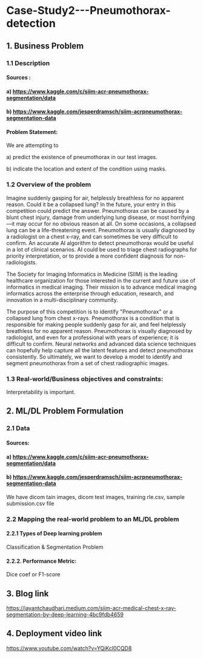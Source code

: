 # Case-Study2---Pneumothorax-detection

## 1. Business Problem

### 1.1 Description
#### Sources : 

#### a) https://www.kaggle.com/c/siim-acr-pneumothorax-segmentation/data 

#### b) https://www.kaggle.com/jesperdramsch/siim-acrpneumothorax-segmentation-data

#### Problem Statement: 

We are attempting to 

a) predict the existence of pneumothorax in our test images.  

b) indicate the location and extent of the condition using masks.

### 1.2 Overview of the problem

Imagine suddenly gasping for air, helplessly breathless for no apparent reason. Could it be a collapsed lung? In the future, your entry
in this competition could predict the answer. Pneumothorax can be caused by a blunt chest injury, damage from underlying lung
disease, or most horrifying—it may occur for no obvious reason at all. On some occasions, a collapsed lung can be a life-threatening
event. Pneumothorax is usually diagnosed by a radiologist on a chest x-ray, and can sometimes be very difficult to confirm. An
accurate AI algorithm to detect pneumothorax would be useful in a lot of clinical scenarios. AI could be used to triage chest
radiographs for priority interpretation, or to provide a more confident diagnosis for non-radiologists.

The Society for Imaging Informatics in Medicine (SIIM) is the leading healthcare organization for those interested in the current and
future use of informatics in medical imaging. Their mission is to advance medical imaging informatics across the enterprise through
education, research, and innovation in a multi-disciplinary community.

The purpose of this competition is to identify "Pneumothorax" or a collapsed lung from chest x-rays. Pneumothorax is a condition that
is responsible for making people suddenly gasp for air, and feel helplessly breathless for no apparent reason. Pneumothorax is
visually diagnosed by radiologist, and even for a professional with years of experience; it is difficult to confirm. Neural networks and
advanced data science techniques can hopefully help capture all the latent features and detect pneumothorax consistently. So
ultimately, we want to develop a model to identify and segment pneumothorax from a set of chest radiographic images.

### 1.3 Real-world/Business objectives and constraints:

Interpretability is important.

## 2. ML/DL Problem Formulation

### 2.1 Data

#### Sources: 

#### a) https://www.kaggle.com/c/siim-acr-pneumothorax-segmentation/data

#### b) https://www.kaggle.com/jesperdramsch/siim-acrpneumothorax-segmentation-data

We have dicom tain images, dicom test images, training rle.csv, sample submission.csv file

### 2.2 Mapping the real-world problem to an ML/DL problem

#### 2.2.1 Types of Deep learning problem

Classification & Segmentation Problem

#### 2.2.2. Performance Metric:

Dice coef or F1-score

## 3. Blog link
https://jayantchaudhari.medium.com/siim-acr-medical-chest-x-ray-segmentation-by-deep-learning-4bc9fdb4659

## 4. Deployment video link
https://www.youtube.com/watch?v=YQjKcl0CQD8

